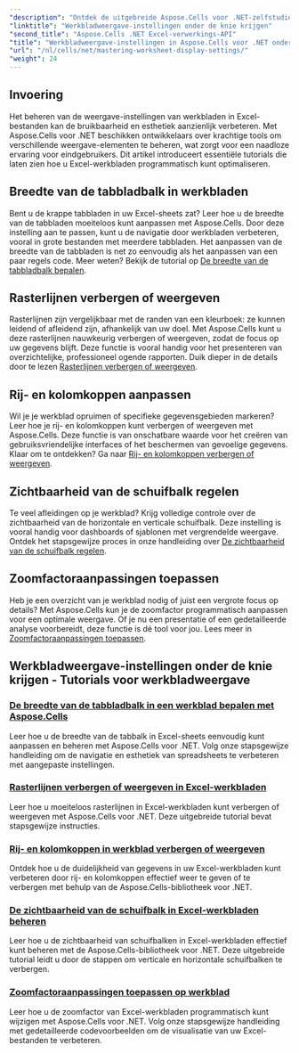 ```yaml
---
"description": "Ontdek de uitgebreide Aspose.Cells voor .NET-zelfstudies over weergave-instellingen voor werkbladen, zoals rasterlijnen, kopteksten, schuifbalken, de breedte van de tabbladbalk en zoomaanpassingen."
"linktitle": "Werkbladweergave-instellingen onder de knie krijgen"
"second_title": "Aspose.Cells .NET Excel-verwerkings-API"
"title": "Werkbladweergave-instellingen in Aspose.Cells voor .NET onder de knie krijgen"
"url": "/nl/cells/net/mastering-worksheet-display-settings/"
"weight": 24
---
```


## Invoering

Het beheren van de weergave-instellingen van werkbladen in Excel-bestanden kan de bruikbaarheid en esthetiek aanzienlijk verbeteren. Met Aspose.Cells voor .NET beschikken ontwikkelaars over krachtige tools om verschillende weergave-elementen te beheren, wat zorgt voor een naadloze ervaring voor eindgebruikers. Dit artikel introduceert essentiële tutorials die laten zien hoe u Excel-werkbladen programmatisch kunt optimaliseren.  

## Breedte van de tabbladbalk in werkbladen  
Bent u de krappe tabbladen in uw Excel-sheets zat? Leer hoe u de breedte van de tabbladen moeiteloos kunt aanpassen met Aspose.Cells. Door deze instelling aan te passen, kunt u de navigatie door werkbladen verbeteren, vooral in grote bestanden met meerdere tabbladen. Het aanpassen van de breedte van de tabbladen is net zo eenvoudig als het aanpassen van een paar regels code. Meer weten? Bekijk de tutorial op [De breedte van de tabbladbalk bepalen](./controlling-tab-bar-width/).  

## Rasterlijnen verbergen of weergeven  
Rasterlijnen zijn vergelijkbaar met de randen van een kleurboek: ze kunnen leidend of afleidend zijn, afhankelijk van uw doel. Met Aspose.Cells kunt u deze rasterlijnen nauwkeurig verbergen of weergeven, zodat de focus op uw gegevens blijft. Deze functie is vooral handig voor het presenteren van overzichtelijke, professioneel ogende rapporten. Duik dieper in de details door te lezen [Rasterlijnen verbergen of weergeven](./hide-display-gridlines/).  

## Rij- en kolomkoppen aanpassen  
Wil je je werkblad opruimen of specifieke gegevensgebieden markeren? Leer hoe je rij- en kolomkoppen kunt verbergen of weergeven met Aspose.Cells. Deze functie is van onschatbare waarde voor het creëren van gebruiksvriendelijke interfaces of het beschermen van gevoelige gegevens. Klaar om te ontdekken? Ga naar [Rij- en kolomkoppen verbergen of weergeven](./hide-display-row-column-headers/).  

## Zichtbaarheid van de schuifbalk regelen  
Te veel afleidingen op je werkblad? Krijg volledige controle over de zichtbaarheid van de horizontale en verticale schuifbalk. Deze instelling is vooral handig voor dashboards of sjablonen met vergrendelde weergave. Ontdek het stapsgewijze proces in onze handleiding over [De zichtbaarheid van de schuifbalk regelen](./controlling-scroll-bar-visibility/).  

## Zoomfactoraanpassingen toepassen  
Heb je een overzicht van je werkblad nodig of juist een vergrote focus op details? Met Aspose.Cells kun je de zoomfactor programmatisch aanpassen voor een optimale weergave. Of je nu een presentatie of een gedetailleerde analyse voorbereidt, deze functie is dé tool voor jou. Lees meer in [Zoomfactoraanpassingen toepassen](./apply-zoom-factor-adjustments/).  

## Werkbladweergave-instellingen onder de knie krijgen - Tutorials voor werkbladweergave
### [De breedte van de tabbladbalk in een werkblad bepalen met Aspose.Cells](./controlling-tab-bar-width/)
Leer hoe u de breedte van de tabbalk in Excel-sheets eenvoudig kunt aanpassen en beheren met Aspose.Cells voor .NET. Volg onze stapsgewijze handleiding om de navigatie en esthetiek van spreadsheets te verbeteren met aangepaste instellingen.
### [Rasterlijnen verbergen of weergeven in Excel-werkbladen](./hide-display-gridlines/)
Leer hoe u moeiteloos rasterlijnen in Excel-werkbladen kunt verbergen of weergeven met Aspose.Cells voor .NET. Deze uitgebreide tutorial bevat stapsgewijze instructies.
### [Rij- en kolomkoppen in werkblad verbergen of weergeven](./hide-display-row-column-headers/)
Ontdek hoe u de duidelijkheid van gegevens in uw Excel-werkbladen kunt verbeteren door rij- en kolomkoppen effectief weer te geven of te verbergen met behulp van de Aspose.Cells-bibliotheek voor .NET.
### [De zichtbaarheid van de schuifbalk in Excel-werkbladen beheren](./controlling-scroll-bar-visibility/)
Leer hoe u de zichtbaarheid van schuifbalken in Excel-werkbladen effectief kunt beheren met de Aspose.Cells-bibliotheek voor .NET. Deze uitgebreide tutorial leidt u door de stappen om verticale en horizontale schuifbalken te verbergen.
### [Zoomfactoraanpassingen toepassen op werkblad](./apply-zoom-factor-adjustments/)
Leer hoe u de zoomfactor van Excel-werkbladen programmatisch kunt wijzigen met Aspose.Cells voor .NET. Volg onze stapsgewijze handleiding met gedetailleerde codevoorbeelden om de visualisatie van uw Excel-bestanden te verbeteren.